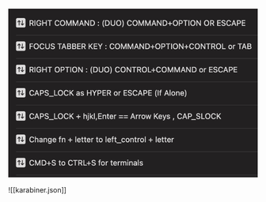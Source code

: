 ![Screenshot 2023-08-14 at 12.35.49 AM.png](https://github.com/codeitlikemiley/10x-dev-macosx-workflow/blob/main/Screenshot%202023-08-14%20at%2012.35.49%20AM.png)

![[karabiner.json]]
